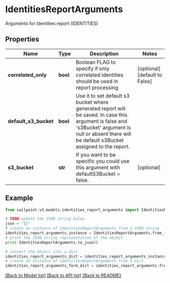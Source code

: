 # IdentitiesReportArguments

Arguments for Identities report (IDENTITIES)

## Properties

Name | Type | Description | Notes
------------ | ------------- | ------------- | -------------
**correlated_only** | **bool** | Boolean FLAG to specify if only correlated identities should be used in report processing | [optional] [default to False]
**default_s3_bucket** | **bool** | Use it to set default s3 bucket where generated report will be saved.  In case this argument is false and &#39;s3Bucket&#39; argument is null or absent there will be default s3Bucket assigned to the report. | 
**s3_bucket** | **str** | If you want to be specific you could use this argument with defaultS3Bucket &#x3D; false. | [optional] 

## Example

```python
from sailpoint.v3.models.identities_report_arguments import IdentitiesReportArguments

# TODO update the JSON string below
json = "{}"
# create an instance of IdentitiesReportArguments from a JSON string
identities_report_arguments_instance = IdentitiesReportArguments.from_json(json)
# print the JSON string representation of the object
print IdentitiesReportArguments.to_json()

# convert the object into a dict
identities_report_arguments_dict = identities_report_arguments_instance.to_dict()
# create an instance of IdentitiesReportArguments from a dict
identities_report_arguments_form_dict = identities_report_arguments.from_dict(identities_report_arguments_dict)
```
[[Back to Model list]](../README.md#documentation-for-models) [[Back to API list]](../README.md#documentation-for-api-endpoints) [[Back to README]](../README.md)


